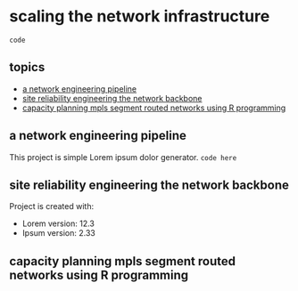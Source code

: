 # scaling the network infrastructure

`code`

## topics
* [a network engineering pipeline](#a-network-engineering-pipeline)
* [site reliability engineering the network backbone](#site-reliability-engineering-the-network-backbone)
* [capacity planning mpls segment routed networks using R programming](#capacity-planning-mpls-segment-routed-networks-using-R-programming)


## a network engineering pipeline
This project is simple Lorem ipsum dolor generator.
` code here `	

## site reliability engineering the network backbone
Project is created with:
* Lorem version: 12.3
* Ipsum version: 2.33

## capacity planning mpls segment routed networks using R programming

